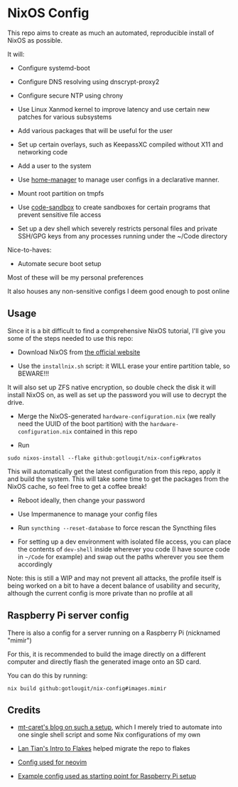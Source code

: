 # NixOS Config

This repo aims to create as much an automated, reproducible install of NixOS as possible.

It will:

- Configure systemd-boot

- Configure DNS resolving using dnscrypt-proxy2

- Configure secure NTP using chrony

- Use Linux Xanmod kernel to improve latency and use certain new patches for various subsystems

- Add various packages that will be useful for the user

- Set up certain overlays, such as KeepassXC compiled without X11 and networking code

- Add a user to the system

- Use [home-manager](https://github.com/nix-community/home-manager) to manage user configs in a declarative manner.

- Mount root partition on tmpfs

- Use [code-sandbox](https://git.sr.ht/~gotlou/code-sandbox) to create sandboxes for certain programs that prevent sensitive file access

- Set up a dev shell which severely restricts personal files and private SSH/GPG keys from any processes running under the ~/Code directory

Nice-to-haves:

- Automate secure boot setup

Most of these will be my personal preferences

It also houses any non-sensitive configs I deem good enough to post online

## Usage

Since it is a bit difficult to find a comprehensive NixOS tutorial, I'll give you some of the steps needed to use this repo:

- Download NixOS from [the official website](https://nixos.org)

- Use the `installnix.sh` script: it WILL erase your entire partition table, so BEWARE!!!

It will also set up ZFS native encryption, so double check the disk it will install NixOS on,
as well as set up the password you will use to decrypt the drive.

- Merge the NixOS-generated `hardware-configuration.nix` (we really need the UUID of the boot partition)
with the `hardware-configuration.nix` contained in this repo

- Run

`sudo nixos-install --flake github:gotlougit/nix-config#kratos`

This will automatically get the latest configuration from this repo, apply it and build the system. This will take some time to get the packages from the NixOS cache, so feel free to get a coffee break!

- Reboot ideally, then change your password

- Use Impermanence to manage your config files

- Run `syncthing --reset-database` to force rescan the Syncthing files

- For setting up a dev environment with isolated file access, you can place the contents of `dev-shell` inside wherever you code (I have source code in `~/Code` for example)
 and swap out the paths wherever you see them accordingly

Note: this is still a WIP and may not prevent all attacks, the profile itself is being worked on a bit to have a decent balance of usability and security, although the current config is more private than no profile at all

## Raspberry Pi server config

There is also a config for a server running on a Raspberry Pi (nicknamed "mimir")

For this, it is recommended to build the image directly on a different computer and
directly flash the generated image onto an SD card. 

You can do this by running:

`nix build github:gotlougit/nix-config#images.mimir`

## Credits

- [mt-caret's blog on such a setup](https://mt-caret.github.io/blog/posts/2020-06-29-optin-state.html), which I merely tried to automate into one single shell script and some Nix configurations of my own

- [Lan Tian's Intro to Flakes](https://lantian.pub/en/article/modify-website/nixos-initial-config-flake-deploy.lantian/) helped migrate the repo to flakes

- [Config used for neovim](https://github.com/brainfucksec/neovim-lua)

- [Example config used as starting point for Raspberry Pi setup](https://github.com/MatthewCroughan/raspberrypi-nixos-example/)
